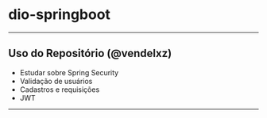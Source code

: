# dio-springboot
---
## Uso do Repositório (@vendelxz)
- Estudar sobre Spring Security
- Validação de usuários
- Cadastros e requisições
- JWT
---
